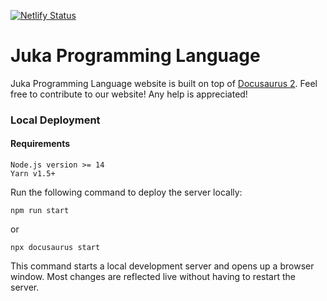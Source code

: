 [![Netlify Status](https://api.netlify.com/api/v1/badges/44911841-1d05-4a57-84f0-dfbd41b3d202/deploy-status)](https://app.netlify.com/sites/juka/deploys)

# Juka Programming Language

Juka Programming Language website is built on top of [Docusaurus 2](https://docusaurus.io/).
Feel free to contribute to our website!
Any help is appreciated!

### Local Deployment

#### Requirements
```
Node.js version >= 14
Yarn v1.5+
```

Run the following command to deploy the server locally:
```
npm run start
```

or

```
npx docusaurus start
```

This command starts a local development server and opens up a browser window. Most changes are reflected live without having to restart the server.

